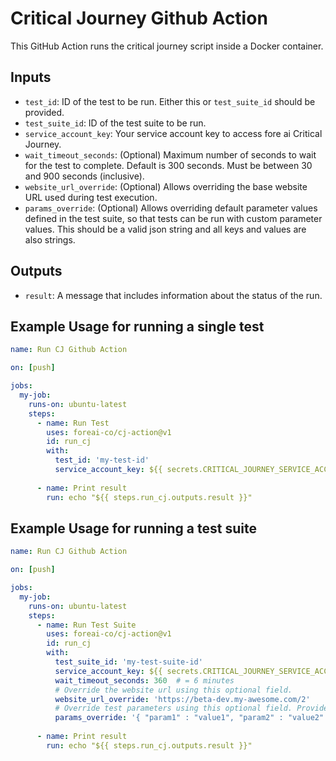 # Critical Journey Github Action

This GitHub Action runs the critical journey script inside a Docker container.

## Inputs

- `test_id`: ID of the test to be run. Either this or `test_suite_id` should be provided.
- `test_suite_id`: ID of the test suite to be run.
- `service_account_key`: Your service account key to access fore ai Critical Journey.
- `wait_timeout_seconds`: (Optional) Maximum number of seconds to wait for the test to complete. Default is 300 seconds. Must be between 30 and 900 seconds (inclusive).
- `website_url_override`: (Optional) Allows overriding the base website URL used during test execution.  
- `params_override`: (Optional) Allows overriding default parameter values defined in the test suite, so that tests can be run with custom parameter values. This should be a valid json string and all keys and values are also strings.

## Outputs

- `result`: A message that includes information about the status of the run.

## Example Usage for running a single test

```yaml
name: Run CJ Github Action

on: [push]

jobs:
  my-job:
    runs-on: ubuntu-latest
    steps:
      - name: Run Test
        uses: foreai-co/cj-action@v1
        id: run_cj
        with:
          test_id: 'my-test-id'
          service_account_key: ${{ secrets.CRITICAL_JOURNEY_SERVICE_ACCOUNT_KEY }}
      
      - name: Print result
        run: echo "${{ steps.run_cj.outputs.result }}"
```

## Example Usage for running a test suite

```yaml
name: Run CJ Github Action

on: [push]

jobs:
  my-job:
    runs-on: ubuntu-latest
    steps:
      - name: Run Test Suite
        uses: foreai-co/cj-action@v1
        id: run_cj
        with:
          test_suite_id: 'my-test-suite-id'
          service_account_key: ${{ secrets.CRITICAL_JOURNEY_SERVICE_ACCOUNT_KEY }}
          wait_timeout_seconds: 360  # = 6 minutes
          # Override the website url using this optional field.
          website_url_override: 'https://beta-dev.my-awesome.com/2'
          # Override test parameters using this optional field. Provide valid json string.
          params_override: '{ "param1" : "value1", "param2" : "value2" }'
      
      - name: Print result
        run: echo "${{ steps.run_cj.outputs.result }}"
```
